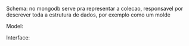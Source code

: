 <!-- De acordo com a documentação do Mongoose, uma Interface, um Schema e uma Model servem para representar o quê? Dê exemplos -->

Schema: no mongodb serve pra representar a colecao, responsavel por descrever toda a estrutura de dados, por exemplo como um molde
<!-- import { Schema } from 'mongoose';

const petSchema = new Schema({
  name: { type: String, required: true },
  species: { type: String, required: true },
  age: { type: Number, required: false },
  weight: { type: Number, required: true },
  dailyMealsNumber: { type: Number, required: true, min: 2, max: 5 },
}); -->

Model: 
<!-- import { Schema, model } from 'mongoose';

// const petSchema = new Schema({
//   name: { type: String, required: true },
//   species: { type: String, required: true },
//   age: { type: Number, required: false },
//   weight: { type: Number, required: true },
//   dailyMealsNumber: { type: Number, required: true, min: 2, max: 5 },
// });


const Pet = model('Pet', petSchema); -->

Interface: 
